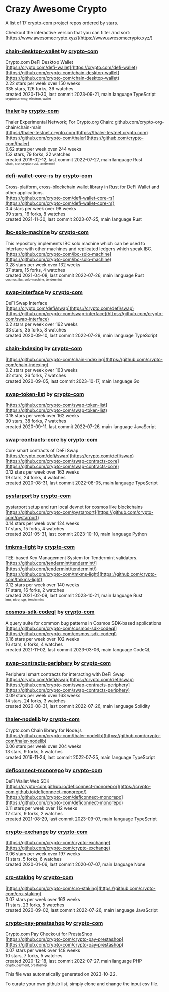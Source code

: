 # Crazy Awesome Crypto
A list of 17 [crypto-com](https://github.com/crypto-com) project repos ordered by stars.  

Checkout the interactive version that you can filter and sort: 
[https://www.awesomecrypto.xyz/](https://www.awesomecrypto.xyz/)  


### [chain-desktop-wallet](https://github.com/crypto-com/chain-desktop-wallet) by [crypto-com](https://github.com/crypto-com)  
Crypto.com DeFi Desktop Wallet  
[https://crypto.com/defi-wallet](https://crypto.com/defi-wallet)  
[https://github.com/crypto-com/chain-desktop-wallet](https://github.com/crypto-com/chain-desktop-wallet)  
2.22 stars per week over 150 weeks  
335 stars, 126 forks, 36 watches  
created 2020-11-30, last commit 2023-09-21, main language TypeScript  
<sub><sup>cryptocurrency, electron, wallet</sup></sub>


### [thaler](https://github.com/crypto-com/thaler) by [crypto-com](https://github.com/crypto-com)  
Thaler Experimental Network; For Crypto.org Chain: github.com/crypto-org-chain/chain-main  
[https://thaler-testnet.crypto.com](https://thaler-testnet.crypto.com)  
[https://github.com/crypto-com/thaler](https://github.com/crypto-com/thaler)  
0.62 stars per week over 244 weeks  
152 stars, 79 forks, 22 watches  
created 2019-02-12, last commit 2022-07-27, main language Rust  
<sub><sup>chain, cro, crypto, rust, tendermint</sup></sub>


### [defi-wallet-core-rs](https://github.com/crypto-com/defi-wallet-core-rs) by [crypto-com](https://github.com/crypto-com)  
Cross-platform, cross-blockchain wallet library in Rust for DeFi Wallet and other applications.  
[https://github.com/crypto-com/defi-wallet-core-rs](https://github.com/crypto-com/defi-wallet-core-rs)  
0.4 stars per week over 98 weeks  
39 stars, 16 forks, 8 watches  
created 2021-11-30, last commit 2023-07-25, main language Rust  


### [ibc-solo-machine](https://github.com/crypto-com/ibc-solo-machine) by [crypto-com](https://github.com/crypto-com)  
This repository implements IBC solo machine which can be used to interface with other machines and replicated ledgers which speak IBC.  
[https://github.com/crypto-com/ibc-solo-machine](https://github.com/crypto-com/ibc-solo-machine)  
0.28 stars per week over 132 weeks  
37 stars, 15 forks, 4 watches  
created 2021-04-08, last commit 2022-07-26, main language Rust  
<sub><sup>cosmos, ibc, solo-machine, tendermint</sup></sub>


### [swap-interface](https://github.com/crypto-com/swap-interface) by [crypto-com](https://github.com/crypto-com)  
DeFi Swap Interface  
[https://crypto.com/defi/swap](https://crypto.com/defi/swap)  
[https://github.com/crypto-com/swap-interface](https://github.com/crypto-com/swap-interface)  
0.2 stars per week over 162 weeks  
33 stars, 35 forks, 8 watches  
created 2020-09-10, last commit 2022-07-29, main language TypeScript  


### [chain-indexing](https://github.com/crypto-com/chain-indexing) by [crypto-com](https://github.com/crypto-com)  
  
[https://github.com/crypto-com/chain-indexing](https://github.com/crypto-com/chain-indexing)  
0.2 stars per week over 163 weeks  
32 stars, 26 forks, 7 watches  
created 2020-09-05, last commit 2023-10-17, main language Go  


### [swap-token-list](https://github.com/crypto-com/swap-token-list) by [crypto-com](https://github.com/crypto-com)  
  
[https://github.com/crypto-com/swap-token-list](https://github.com/crypto-com/swap-token-list)  
0.18 stars per week over 162 weeks  
30 stars, 38 forks, 7 watches  
created 2020-09-11, last commit 2022-07-26, main language JavaScript  


### [swap-contracts-core](https://github.com/crypto-com/swap-contracts-core) by [crypto-com](https://github.com/crypto-com)  
Core smart contracts of DeFi Swap  
[https://crypto.com/defi/swap](https://crypto.com/defi/swap)  
[https://github.com/crypto-com/swap-contracts-core](https://github.com/crypto-com/swap-contracts-core)  
0.12 stars per week over 163 weeks  
19 stars, 24 forks, 4 watches  
created 2020-08-31, last commit 2022-08-05, main language TypeScript  


### [pystarport](https://github.com/crypto-com/pystarport) by [crypto-com](https://github.com/crypto-com)  
pystarport setup and run local devnet for cosmos like blockchains  
[https://github.com/crypto-com/pystarport](https://github.com/crypto-com/pystarport)  
0.14 stars per week over 124 weeks  
17 stars, 15 forks, 4 watches  
created 2021-05-31, last commit 2023-10-10, main language Python  


### [tmkms-light](https://github.com/crypto-com/tmkms-light) by [crypto-com](https://github.com/crypto-com)  
TEE-based Key Management System for Tendermint validators.  
[https://github.com/tendermint/tendermint/](https://github.com/tendermint/tendermint/)  
[https://github.com/crypto-com/tmkms-light](https://github.com/crypto-com/tmkms-light)  
0.12 stars per week over 140 weeks  
17 stars, 16 forks, 2 watches  
created 2021-02-09, last commit 2023-10-21, main language Rust  
<sub><sup>kms, nitro, sgx, tendermint</sup></sub>


### [cosmos-sdk-codeql](https://github.com/crypto-com/cosmos-sdk-codeql) by [crypto-com](https://github.com/crypto-com)  
A query suite for common bug patterns in Cosmos SDK-based applications  
[https://github.com/crypto-com/cosmos-sdk-codeql](https://github.com/crypto-com/cosmos-sdk-codeql)  
0.16 stars per week over 102 weeks  
16 stars, 6 forks, 4 watches  
created 2021-11-02, last commit 2023-03-06, main language CodeQL  


### [swap-contracts-periphery](https://github.com/crypto-com/swap-contracts-periphery) by [crypto-com](https://github.com/crypto-com)  
Peripheral smart contracts for interacting with DeFi Swap  
[https://crypto.com/defi/swap](https://crypto.com/defi/swap)  
[https://github.com/crypto-com/swap-contracts-periphery](https://github.com/crypto-com/swap-contracts-periphery)  
0.09 stars per week over 163 weeks  
14 stars, 24 forks, 3 watches  
created 2020-08-31, last commit 2022-07-26, main language Solidity  


### [thaler-nodelib](https://github.com/crypto-com/thaler-nodelib) by [crypto-com](https://github.com/crypto-com)  
Crypto.com Chain library for Node.js  
[https://github.com/crypto-com/thaler-nodelib](https://github.com/crypto-com/thaler-nodelib)  
0.06 stars per week over 204 weeks  
13 stars, 9 forks, 5 watches  
created 2019-11-24, last commit 2022-07-25, main language TypeScript  


### [deficonnect-monorepo](https://github.com/crypto-com/deficonnect-monorepo) by [crypto-com](https://github.com/crypto-com)  
DeFi Wallet Web SDK  
[https://crypto-com.github.io/deficonnect-monorepo/](https://crypto-com.github.io/deficonnect-monorepo/)  
[https://github.com/crypto-com/deficonnect-monorepo](https://github.com/crypto-com/deficonnect-monorepo)  
0.11 stars per week over 112 weeks  
12 stars, 9 forks, 2 watches  
created 2021-08-29, last commit 2023-09-07, main language TypeScript  


### [crypto-exchange](https://github.com/crypto-com/crypto-exchange) by [crypto-com](https://github.com/crypto-com)  
  
[https://github.com/crypto-com/crypto-exchange](https://github.com/crypto-com/crypto-exchange)  
0.06 stars per week over 197 weeks  
11 stars, 5 forks, 6 watches  
created 2020-01-06, last commit 2020-07-07, main language None  


### [cro-staking](https://github.com/crypto-com/cro-staking) by [crypto-com](https://github.com/crypto-com)  
  
[https://github.com/crypto-com/cro-staking](https://github.com/crypto-com/cro-staking)  
0.07 stars per week over 163 weeks  
11 stars, 23 forks, 5 watches  
created 2020-09-02, last commit 2022-07-26, main language JavaScript  


### [crypto-pay-prestashop](https://github.com/crypto-com/crypto-pay-prestashop) by [crypto-com](https://github.com/crypto-com)  
Crypto.com Pay Checkout for PrestaShop  
[https://github.com/crypto-com/crypto-pay-prestashop](https://github.com/crypto-com/crypto-pay-prestashop)  
0.07 stars per week over 148 weeks  
10 stars, 7 forks, 5 watches  
created 2020-12-18, last commit 2022-07-27, main language PHP  
<sub><sup>crypto, payment, prestashop</sup></sub>


This file was automatically generated on 2023-10-22.  

To curate your own github list, simply clone and change the input csv file.  